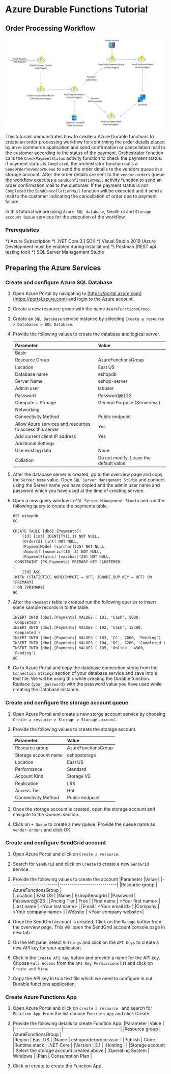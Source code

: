 # Azure Durable Functions Tutorial

## Order Processing Workflow

![Order processing workflow](images/workflow.png "Order processing workflow")

This tutorials demonstrates how to create a Azure Durable functions to create an order processing workflow for confirming the order details placed by an e-commerce application and send confirmation or cancellation mail to the customer according to the status of the payment. Orchestrator function calls the `CheckPaymentStatus` activity function to check the payment status. If payment status is `Completed`, the orchestrator function calls a `SendOrderToVendorQueue` to send the order details to the vendors queue in a storage account. After the order details are sent to the `vendor-orders` queue the workflow executes a `SendConfirmationMail` activity function to send an order confirmation mail to the customer. If the payment status is not `Completed` the `SendCancellationMail` function will be executed and it send a mail to the customer indicating the cancellation of order due to payment failure. 

In this tutorial we are using `Azure SQL database`, `SendGrid` and `Storage account Queue` services for the execution of the workflow.

### Prerequisites
*) Azure Subscription
*) .NET Core 3.1 SDK
*) Visual Studio 2019 (Azure Development must be enabled during installation)
*) Postman (REST api testing tool)
*) SQL Server Management Studio 

## Preparing the Azure Services
### Create and configure Azure SQL Database
1) Open Azure Portal by navigating to [https://portal.azure.com](https://portal.azure.com) and login to the Azure account.
2) Create a new resource group with the name `AzureFunctionsGroup`.
3) Create an `SQL Database` service instance by selecting `Create a resource > Databases > SQL Database`. 
4) Provide the following values to create the database and logical server.
        
    |Parameter          | Value                       |
    |-------------------|-----------------------------|
    |Basic              |                             |
    |Resource Group     | AzureFunctionsGroup         |
    |Location           | East US                     |
    |Database name      | eshopdb                     |
    |Server Name        | eshop-server                |
    |Admin user         | labuser                     |
    |Password           | Password@123                |
    |Compute + Stroage  | General Purpose (Serverless)|
    |Networking         |                             |
    |Connectivity Method| Public endpoint             |
    |Allow Azure services and resources to access this server              | Yes                         |
    |Add current client IP address| Yes               |
    |Additional Settings                              |
    |Use existing data  | None                        |
    |Collation          | Do not modify. Leave the default value|

5) After the database server is created, go to the overview page and copy the `Server name` value. Open `SQL Server Management Studio` and connect using the Server name you have copied and the admin user name and password which you have used at the time of creating service.
6) Open a new query window in `SQL Server Management Studio` and run the following query to create the payments table.
    ```
    USE eshopdb
    GO
    
    CREATE TABLE [dbo].[Payments](
    	[Id] [int] IDENTITY(1,1) NOT NULL,
    	[OrderId] [int] NOT NULL,
    	[PaymentMode] [varchar](25) NOT NULL,
    	[Amount] [numeric](10, 2) NOT NULL,
    	[PaymentStatus] [varchar](20) NOT NULL,
     CONSTRAINT [PK_Payments] PRIMARY KEY CLUSTERED 
    (
    	[Id] ASC
    )WITH (STATISTICS_NORECOMPUTE = OFF, IGNORE_DUP_KEY = OFF) ON [PRIMARY]
    ) ON [PRIMARY]
    GO    
    ``` 
7) After the `Payments` table is created run the following queries to insert some sample records in to the table.
    ```
    INSERT INTO [dbo].[Payments] VALUES ( 101, 'Cash', 5000, 'Completed')
    INSERT INTO [dbo].[Payments] VALUES ( 102, 'Cash', 12300, 'Completed')
    INSERT INTO [dbo].[Payments] VALUES ( 103, 'CC', 7600, 'Pending')
    INSERT INTO [dbo].[Payments] VALUES ( 104, 'DC', 3200, 'Completed')
    INSERT INTO [dbo].[Payments] VALUES ( 105, 'Online', 4300, 'Pending')
    GO
    ```
8) Go to Azure Portal and copy the database connection string from the `Connection Strings` section of your database service and save into a text file. We will be using this while creating the Durable function. Replace `{your_password}` with the password value you have used while creating the Database instance.

### Create and configure the storage account queue
1) Open Azure Portal and create a new storge account service by choosing `Create a resource > Storage > Storage account`.
2) Provide the following values to create the storage account.
    
    |Parameter              |Value                       |
    |-----------------------|----------------------------|
    |Resource group         | AzureFunctionsGroup        |
    |Storage account name   | eshopstorage               |
    |Location               | East US                    |
    |Performance            | Standard                   |
    |Account Kind           | Storage V2                 |
    |Replication            | LRS                        |
    |Access Tier            | Hot                        |
    |Connectivity Method    | Public endpoint            |
    
3) Once the storage account is created, open the storage account and navigate to the Queues section. 
4) Click on `+ Queue` to create a new queue. Provide the queue name as `vendor-orders` and click OK.

### Create and configure SendGrid account
1) Open Azure Portal and click on `Create a resource`.
2) Search for `SendGrid` and click on `Create` to create a new `SendGrid` service.
3) Provide the following values to create the account
    |Parameter              |Value                       |
    |-----------------------|----------------------------|
    |Resource group         | AzureFunctionsGroup        |    
    |Location               | East US                    |
    |Name                   | EshopSendgrid              |
    |Password               | Password@123               |
    |Pricing Tier           | Free                       |
    |First name             | &lt;Your first name&gt;    |
    |Last name              | &lt;Your last name&gt;     |
    |Email                  | &lt;Your email id&gt;      |
    |Company                | &lt;Your company name&gt;  |
    |Website                | &lt;Your company website&gt;|

4) Once the SendGrid account is created, Click on the `Manage` button from the overview page. This will open the SendGrid account console page in new tab.  
5) On the left pane, select `Settings` and click on the `API Keys` to create a new API key for your application.
6) Click in the `Create API Key` button and provide a name for the API key. Choose `Full Access` from the `API Key Permissions` list and click on `Create and View`.
7) Copy the API key in to a text file which we need to configure in out Durable functions application.

### Create Azure Functions App 
1) Open Azure Portal and click on `create a resource ` and search for `Function App`. From the list choose `Function App` and click Create.
2) Provide the following details to create Function App:
    |Parameter              |Value                       |
    |-----------------------|----------------------------|
    |Resource group         | AzureFunctionsGroup        |    
    |Region                 | East US                    |
    |Name                   | eshoporderprocesssor       |
    |Publish                | Code                       |
    |Runtime stack          | .NET Core                  |
    |Version                | 3.1                        |
    |Hosting                |                            |
    |Storage account        | Select the storage account created above |
    |Operating System       | Windows                    |
    |Plan                   | Consumption Plan           |

3) Click on create to create the Function App.
